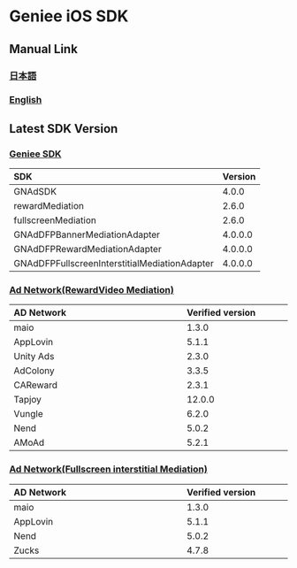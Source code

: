 # Geniee iOS SDK

## Manual Link

### [日本語](SDK-Manual-ja.md)

### [English](SDK-Manual-en.md)


## Latest SDK Version
### [Geniee SDK](https://github.com/geniee-ssp/Geniee-iOS-SDK/wiki/Install-iOS-SDK)

|SDK| Version |
|:--|:--|
|GNAdSDK| 4.0.0 |
|rewardMediation|2.6.0|
|fullscreenMediation|2.6.0|
|GNAdDFPBannerMediationAdapter|4.0.0.0|
|GNAdDFPRewardMediationAdapter|4.0.0.0|
|GNAdDFPFullscreenInterstitialMediationAdapter|4.0.0.0|

### [Ad Network(RewardVideo Mediation)](https://github.com/geniee-ssp/Geniee-iOS-SDK/wiki/RewardVideo-For-iOS)

| AD Network　　　　　　　　　　　　　 | Verified version　　　　|
|:-----------|:------------|
| maio | 1.3.0 |
| AppLovin| 5.1.1 | 
| Unity Ads| 2.3.0 | 
| AdColony | 3.3.5 | 
| CAReward| 2.3.1 | 
| Tapjoy| 12.0.0 | 
| Vungle| 6.2.0 | 
| Nend| 5.0.2 | 
| AMoAd| 5.2.1 | 

### [Ad Network(Fullscreen interstitial Mediation)](https://github.com/geniee-ssp/Geniee-iOS-SDK/wiki/FullscreenInterstitial-For-iOS)

| AD Network　　　　　　　　　　　　　 | Verified version　　　　|
|:-----------|:------------|
| maio | 1.3.0 |
| AppLovin| 5.1.1 | 
| Nend| 5.0.2 | 
| Zucks| 4.7.8 | 
